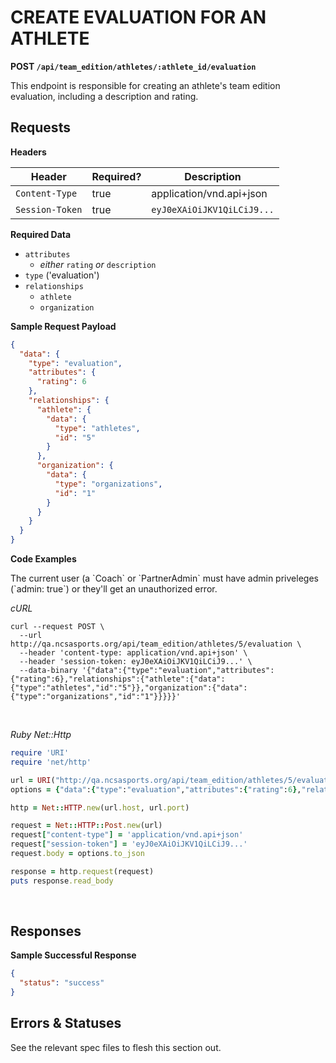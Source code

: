 # CREATE EVALUATION FOR AN ATHLETE

**POST `/api/team_edition/athletes/:athlete_id/evaluation`**

This endpoint is responsible for creating an athlete's team edition evaluation, including a description and rating.

## Requests

**Headers**

| Header          | Required? | Description                |
|-----------------|-----------|----------------------------|
| `Content-Type`  | true      | application/vnd.api+json   |
| `Session-Token` | true      | `eyJ0eXAiOiJKV1QiLCiJ9...` |


**Required Data**

* `attributes`
  - _either_ `rating` _or_ `description`
* `type` ('evaluation')
* `relationships`
  - `athlete`
  - `organization`


**Sample Request Payload**

```json
{
  "data": {
    "type": "evaluation",
    "attributes": {
      "rating": 6
    },
    "relationships": {
      "athlete": {
        "data": {
          "type": "athletes",
          "id": "5"
        }
      },
      "organization": {
        "data": {
          "type": "organizations",
          "id": "1"
        }
      }
    }
  }
}
```

**Code Examples**

<aside class="notice">The current user (a `Coach` or `PartnerAdmin` must have admin priveleges (`admin: true`) or they'll get an unauthorized error.</aside>

_cURL_

```shell
curl --request POST \
  --url http://qa.ncsasports.org/api/team_edition/athletes/5/evaluation \
  --header 'content-type: application/vnd.api+json' \
  --header 'session-token: eyJ0eXAiOiJKV1QiLCiJ9...' \
  --data-binary '{"data":{"type":"evaluation","attributes":{"rating":6},"relationships":{"athlete":{"data":{"type":"athletes","id":"5"}},"organization":{"data":{"type":"organizations","id":"1"}}}}}'
```

<br>

_Ruby Net::Http_

```ruby
require 'URI'
require 'net/http'

url = URI("http://qa.ncsasports.org/api/team_edition/athletes/5/evaluation")
options = {"data":{"type":"evaluation","attributes":{"rating":6},"relationships":{"athlete":{"data":{"type":"athletes","id":"5"}},"organization":{"data":{"type":"organizations","id":"1"}}}}}

http = Net::HTTP.new(url.host, url.port)

request = Net::HTTP::Post.new(url)
request["content-type"] = 'application/vnd.api+json'
request["session-token"] = 'eyJ0eXAiOiJKV1QiLCiJ9...'
request.body = options.to_json

response = http.request(request)
puts response.read_body
```

<br>

## Responses

**Sample Successful Response**

```json
{
  "status": "success"
}
```



## Errors & Statuses

See the relevant spec files to flesh this section out.
